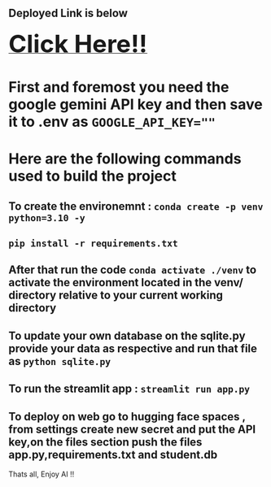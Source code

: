 <h2>Deployed Link is below</h2>
<a href="https://huggingface.co/spaces/arkokundu500/Text_to_SQL_GenAI"><font size="25"><b>Click Here!!</b></font></a>
<br>
<h1>First and foremost you need the google gemini API key and then save it to .env as <code>GOOGLE_API_KEY=""</code></h1>
<h1>Here are the following commands used to build the project</h1>
<h2>To create the environemnt : <code>conda create -p venv python=3.10 -y</code></h2>
<h2><code>pip install -r requirements.txt</code></h2>
<h2>After that run the code <code>conda activate ./venv</code> to activate the environment located in the venv/ directory relative to your current working directory</h2>
<h2>To update your own database on the sqlite.py provide your data as respective and run that file as <code>python sqlite.py</code></h2>
<h2>To run the streamlit app : <code>streamlit run app.py</code> </h2>
<h2>To deploy on web go to hugging face spaces , from settings create new secret and put the API key,on the files section push the files app.py,requirements.txt and student.db</h2>

Thats all, Enjoy AI !!

